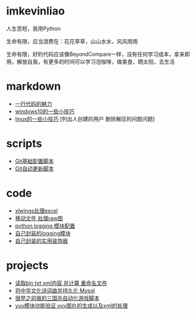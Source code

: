 # imkevinliao
人生苦短，我用Python

生命有限，应当浪费在：花花草草，山山水水，风风雨雨

生命有限，好的代码应该像BeyondCompare一样，没有任何学习成本，拿来即用，解放自我，有更多的时间可以学习泡咖啡，做美食，晒太阳，去生活

# markdown
- [一行代码的魅力](./markdown/一行代码.md)
- [windows10的一些小技巧](./markdown/windows.md)
- [linux的一些小技巧](./markdown/linux.md) [列出人创建的用户 删除解压的问题问题]
# scripts
- [Git基础配置脚本](./scripts/git_config.py)
- [Git自动更新脚本](./scripts/git_update.py)
# code
- [xlwings处理excel](./code/xlwings)
- [移动文件 处理raw图](./code/move_files)
- [python logging 模块配置](./code/logging_module.py)
- [自己封装的logging模块](./code/my_logging.py)
- [自己封装的实用装饰器](./code/my_wrapper.py)
# projects
- [读取bin txt xml内容 并计算 重命名文件](./projects/rename)
- [将中华文化诗词曲并持久化 Mysql](./projects/poem)
- [很早之前做的三国杀自动化游戏脚本](./projects/sanguosha)
- [yuv模块功能验证 yuv图片的生成以及xml的处理](./projects/yuv_module)
